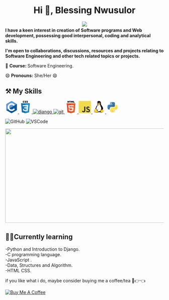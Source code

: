 <h1 align="center">Hi 👋, Blessing Nwusulor</h1>
<div id="header" align="center">
  <img src="https://www.google.com/imgres?imgurl=https%3A%2F%2Fwww.springboard.com%2Fblog%2Fwp-content%2Fuploads%2F2020%2F07%2Fwhat-skills-do-you-need-to-become-a-software-engineer.png&imgrefurl=https%3A%2F%2Fwww.springboard.com%2Fblog%2Fsoftware-engineering%2Fskills-needed%2F&tbnid=I1P3_hdeCFrKqM&vet=12ahUKEwjU3-Pduen7AhXxgM4BHSnZAJAQMygQegUIARD8AQ..i&docid=LMQJkBy_9H3MlM&w=800&h=496&q=software%20engineering&ved=2ahUKEwjU3-Pduen7AhXxgM4BHSnZAJAQMygQegUIARD8AQ" width="100"/>
</div>
<strong>I have a keen interest in creation of Software programs and Web development, possessing good interpersonal,
coding and analytical skills.

I'm open to collaborations, discussions, resources and projects relating to Software Engineering and other tech related topics or projects.</strong>

🏫 <b> Course: </b> Software Engineering.

😄 <b> Pronouns: </b> She/Her 😄


## ⚒ My Skills
<p align="left"> <a href="https://www.cprogramming.com/" target="_blank" rel="noreferrer"> <img src="https://raw.githubusercontent.com/devicons/devicon/master/icons/c/c-original.svg" alt="c" width="40" height="40"/> </a> <a href="https://www.w3schools.com/css/" target="_blank" rel="noreferrer"> <img src="https://raw.githubusercontent.com/devicons/devicon/master/icons/css3/css3-original-wordmark.svg" alt="css3" width="40" height="40"/> </a> <a href="https://www.djangoproject.com/" target="_blank" rel="noreferrer"> <img src="https://cdn.worldvectorlogo.com/logos/django.svg" alt="django" width="40" height="40"/> </a> <a href="https://git-scm.com/" target="_blank" rel="noreferrer"> <img src="https://www.vectorlogo.zone/logos/git-scm/git-scm-icon.svg" alt="git" width="40" height="40"/> </a> <a href="https://www.w3.org/html/" target="_blank" rel="noreferrer"> <img src="https://raw.githubusercontent.com/devicons/devicon/master/icons/html5/html5-original-wordmark.svg" alt="html5" width="40" height="40"/> </a> <a href="https://developer.mozilla.org/en-US/docs/Web/JavaScript" target="_blank" rel="noreferrer"> <img src="https://raw.githubusercontent.com/devicons/devicon/master/icons/javascript/javascript-original.svg" alt="javascript" width="40" height="40"/> </a> <a href="https://www.linux.org/" target="_blank" rel="noreferrer"> <img src="https://raw.githubusercontent.com/devicons/devicon/master/icons/linux/linux-original.svg" alt="linux" width="40" height="40"/> </a> <a href="https://www.python.org" target="_blank" rel="noreferrer"> <img src="https://raw.githubusercontent.com/devicons/devicon/master/icons/python/python-original.svg" alt="python" width="40" height="40"/> </a> 

  ![GitHub](https://img.shields.io/badge/github-%23121011.svg?style=for-the-badge&logo=github&logoColor=white) ![VSCode](https://img.shields.io/badge/-VSCode-blue)
</p>

<div align="center">
  <img src="https://media.giphy.com/media/dWesBcTLavkZuG35MI/giphy.gif" width="600" height="300"/>
</div>

## 🏫🌱Currently learning
-Python and Introduction to Django.
<br>
-C programming language.
<br>
-JavaScript .
<br>
-Data, Structures and Algorithm.
<br>
-HTML CSS.

if you like what i do, maybe consider buying me a coffee/tea 🥺👉👈

<a href="https://www.buymeacoffee.com/blessbee" target="_blank"><img src="https://cdn.buymeacoffee.com/buttons/v2/default-red.png" alt="Buy Me A Coffee" width="150" ></a>
